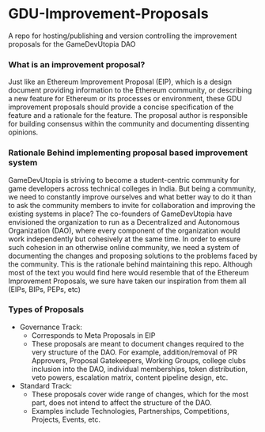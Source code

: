 # GDU-Improvement-Proposals
A repo for hosting/publishing and version controlling the improvement proposals for the GameDevUtopia DAO

### What is an improvement proposal?
Just like an Ethereum Improvement Proposal (EIP), which is a design document providing information to the Ethereum community, or describing a new feature for Ethereum or its processes or environment, these GDU improvement proposals should provide a concise specification of the feature and a rationale for the feature. The proposal author is responsible for building consensus within the community and documenting dissenting opinions.

### Rationale Behind implementing proposal based improvement system
GameDevUtopia is striving to become a student-centric community for game developers across technical colleges in India. But being a community, we need to constantly improve ourselves and what better way to do it than to ask the community members to invite for collaboration and improving the existing systems in place?
The co-founders of GameDevUtopia have envisioned the organization to run as a Decentralized and Autonomous Organization (DAO), where every component of the organization would work independently but cohesively at the same time. In order to ensure such cohesion in an otherwise online community, we need a system of documenting the changes and proposing solutions to the problems faced by the community. This is the rationale behind maintaining this repo.
Although most of the text you would find here would resemble that of the Ethereum Improvement Proposals, we sure have taken our inspiration from them all (EIPs, BIPs, PEPs, etc)

### Types of Proposals
* Governance Track:  
  - Corresponds to Meta Proposals in EIP
  - These proposals are meant to document changes required to the very structure of the DAO. For example, addition/removal of PR Approvers, Proposal Gatekeepers, Working Groups, college clubs inclusion into the DAO, individual memberships, token distribution, veto powers, escalation matrix, content pipeline design, etc.
* Standard Track:
  - These proposals cover wide range of changes, which for the most part, does not intend to affect the structure of the DAO.
  - Examples include Technologies, Partnerships, Competitions, Projects, Events, etc.
